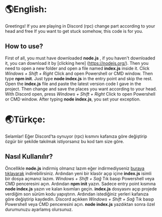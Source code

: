 # 🌎English:
Greetings!
If you are playing in Discord (rpc) change part according to your head and free
If you want to get stuck somehow, this code is for you.

## How to use?

First of all, you must have downloaded **node.js** , if you haven't downloaded it, you can download it by [clicking here] (https://nodejs.org/).
Then you need to open a new folder and open a file named **index.js** inside it.
Click *Windows + Shift + Right* Click and open Powershell or CMD window. Then type **npm init**.
Just type **node index.js** in the entry point and skip the rest.
Open the **index.js** file and paste the latest version code I gave in the project.
Then change and save the places you want according to your head. With Discord open, press *Windows + Shift + Right* Click to open Powershell or CMD window.
After typing **node index.js**, you set your exception.





# 🌏Türkçe:
Selamlar!
Eğer Discord'ta oynuyor (rpc) kısmını kafanıza göre değiştirip özgür
bir şekilde takılmak istiyorsanız bu kod tam size göre.

## Nasıl Kullanılır?

Öncellikle **node.js** indirmiş olmanız lazım eğer indirmediyseniz [buraya tıklayarak](https://nodejs.org/) indirebilirsiniz.
Ardından yeni bir klasör açıp içine **index.js** isimli bir dosya açmanız lazım. 
*Windows + Shift + Sağ* Tık basıp Powershell veya CMD penceresini açın. Ardından **npm init** yazın.
Sadece entry point kısmına **node index.js** yazın ve kalan kısımları geçin.
**index.js** dosyasını açıp projede verdiğim son sürüm kodu yapıştırın.
Ardından istediğiniz yerleri kafanıza göre değiştirip kaydedin. Discord açıkken *Windows + Shift + Sağ* Tık basıp Powershell veya CMD penceresini açın. 
**node index.js** yazdıktan sonra özel durumunuzu ayarlamış olursunuz.
